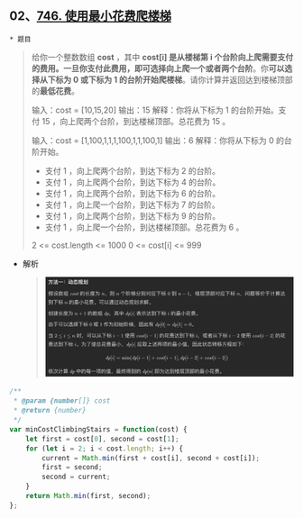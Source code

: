 ## 02、[746. 使用最小花费爬楼梯](https://leetcode.cn/problems/min-cost-climbing-stairs/)

	* 题目

> 给你一个整数数组 **cost** ，其中 **cost[i] 是从楼梯第 i 个台阶向上爬需要支付的费用。**一旦你支付此费用，即可选择向上**爬一个或者两个台阶**。你**可以选择从下标为 0 或下标为 1 的台阶开始爬楼梯**。请你计算并返回达到楼梯顶部的**最低花费**。
>
> 输入：cost = [10,15,20]
> 输出：15
> 解释：你将从下标为 1 的台阶开始。支付 15 ，向上爬两个台阶，到达楼梯顶部。总花费为 15 。
>
> 输入：cost = [1,100,1,1,1,100,1,1,100,1]
> 输出：6
> 解释：你将从下标为 0 的台阶开始。
> - 支付 1 ，向上爬两个台阶，到达下标为 2 的台阶。
> - 支付 1 ，向上爬两个台阶，到达下标为 4 的台阶。
> - 支付 1 ，向上爬两个台阶，到达下标为 6 的台阶。
> - 支付 1 ，向上爬一个台阶，到达下标为 7 的台阶。
> - 支付 1 ，向上爬两个台阶，到达下标为 9 的台阶。
> - 支付 1 ，向上爬一个台阶，到达楼梯顶部。总花费为 6 。
>
> 2 <= cost.length <= 1000
> 0 <= cost[i] <= 999

* 解析

  >![image-20220522211028833](Untitled.assets/image-20220522211028833.png)
  >

```js
/**
 * @param {number[]} cost
 * @return {number}
 */
var minCostClimbingStairs = function(cost) {
    let first = cost[0], second = cost[1];
    for (let i = 2; i < cost.length; i++) {
        current = Math.min(first + cost[i], second + cost[i]);
        first = second;
        second = current;
    }
    return Math.min(first, second);
};
```

